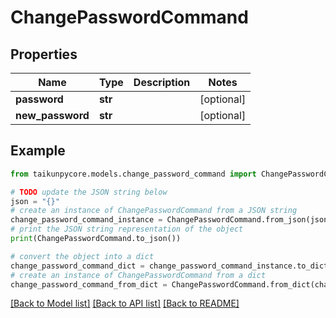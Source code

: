 # ChangePasswordCommand


## Properties

Name | Type | Description | Notes
------------ | ------------- | ------------- | -------------
**password** | **str** |  | [optional] 
**new_password** | **str** |  | [optional] 

## Example

```python
from taikunpycore.models.change_password_command import ChangePasswordCommand

# TODO update the JSON string below
json = "{}"
# create an instance of ChangePasswordCommand from a JSON string
change_password_command_instance = ChangePasswordCommand.from_json(json)
# print the JSON string representation of the object
print(ChangePasswordCommand.to_json())

# convert the object into a dict
change_password_command_dict = change_password_command_instance.to_dict()
# create an instance of ChangePasswordCommand from a dict
change_password_command_from_dict = ChangePasswordCommand.from_dict(change_password_command_dict)
```
[[Back to Model list]](../README.md#documentation-for-models) [[Back to API list]](../README.md#documentation-for-api-endpoints) [[Back to README]](../README.md)



